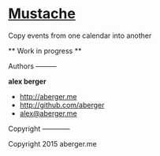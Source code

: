 [Mustache](http://aberger.me)
======================================

Copy events from one calendar into another

** Work in progress **


Authors
———

**alex berger**

+ http://aberger.me
+ http://github.com/aberger
+ alex@aberger.me



Copyright
————

Copyright 2015 aberger.me